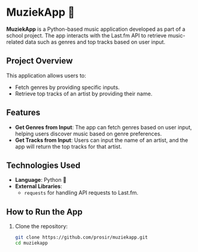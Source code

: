 # MuziekApp 🎵

**MuziekApp** is a Python-based music application developed as part of a school project. The app interacts with the Last.fm API to retrieve music-related data such as genres and top tracks based on user input.

## Project Overview

This application allows users to:
- Fetch genres by providing specific inputs.
- Retrieve top tracks of an artist by providing their name.

## Features

- **Get Genres from Input**: The app can fetch genres based on user input, helping users discover music based on genre preferences.
- **Get Tracks from Input**: Users can input the name of an artist, and the app will return the top tracks for that artist.

## Technologies Used

- **Language**: Python 🐍
- **External Libraries**: 
  - `requests` for handling API requests to Last.fm.

## How to Run the App

1. Clone the repository:
   ```bash
   git clone https://github.com/prosir/muziekapp.git
   cd muziekapp
